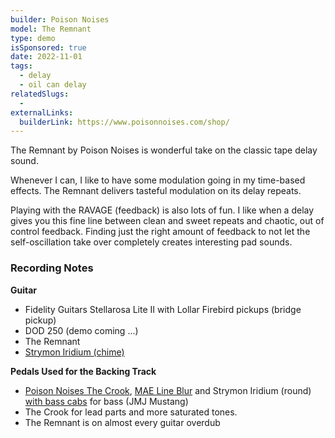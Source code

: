 ```yaml
---
builder: Poison Noises
model: The Remnant
type: demo
isSponsored: true
date: 2022-11-01
tags:
  - delay
  - oil can delay
relatedSlugs:
  -
externalLinks:
  builderLink: https://www.poisonnoises.com/shop/
---
```


The Remnant by Poison Noises is wonderful take on the classic tape delay sound.

Whenever I can, I like to have some modulation going in my time-based effects. The Remnant delivers tasteful modulation on its delay repeats.

Playing with the RAVAGE (feedback) is also lots of fun. I like when a delay gives you this fine line between clean and sweet repeats and chaotic, out of control feedback. Finding just the right amount of feedback to not let the self-oscillation take over completely creates interesting pad sounds.

### Recording Notes

**Guitar**

- Fidelity Guitars Stellarosa Lite II with Lollar Firebird pickups (bridge pickup)
- DOD 250 (demo coming ...)
- The Remnant
- [Strymon Iridium (chime)](/demos/strymon-iridium)

**Pedals Used for the Backing Track**

- [Poison Noises The Crook](/demos/poison-noises-the-crook), [MAE Line Blur](/demos/mask-audio-electronics-line-blur) and Strymon Iridium (round) [with bass cabs](/posts/strymon-iridium-bass-ownhammer-ir/) for bass (JMJ Mustang)
- The Crook for lead parts and more saturated tones.
- The Remnant is on almost every guitar overdub
